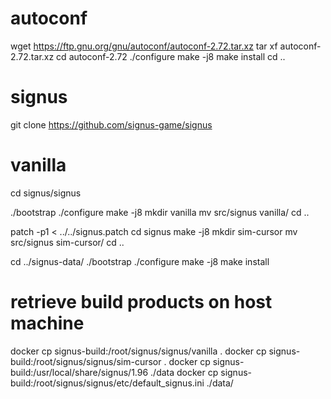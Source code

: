 # autoconf
wget https://ftp.gnu.org/gnu/autoconf/autoconf-2.72.tar.xz
tar xf autoconf-2.72.tar.xz
cd autoconf-2.72
./configure
make -j8
make install
cd ..

# signus
git clone https://github.com/signus-game/signus

# vanilla
cd signus/signus


./bootstrap
./configure
make -j8
mkdir vanilla
mv src/signus vanilla/
cd ..

patch -p1 < ../../signus.patch
cd signus
make -j8
mkdir sim-cursor
mv src/signus sim-cursor/
cd ..


cd ../signus-data/
./bootstrap
./configure
make -j8
make install

# retrieve build products on host machine
docker cp signus-build:/root/signus/signus/vanilla .
docker cp signus-build:/root/signus/signus/sim-cursor .
docker cp signus-build:/usr/local/share/signus/1.96 ./data
docker cp signus-build:/root/signus/signus/etc/default_signus.ini ./data/
